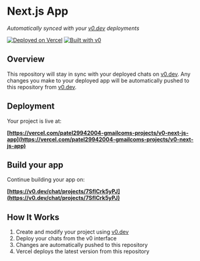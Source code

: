 # Next.js App

*Automatically synced with your [v0.dev](https://v0.dev) deployments*

[![Deployed on Vercel](https://img.shields.io/badge/Deployed%20on-Vercel-black?style=for-the-badge&logo=vercel)](https://vercel.com/patel29942004-gmailcoms-projects/v0-next-js-app)
[![Built with v0](https://img.shields.io/badge/Built%20with-v0.dev-black?style=for-the-badge)](https://v0.dev/chat/projects/7SfICrk5yPJ)

## Overview

This repository will stay in sync with your deployed chats on [v0.dev](https://v0.dev).
Any changes you make to your deployed app will be automatically pushed to this repository from [v0.dev](https://v0.dev).

## Deployment

Your project is live at:

**[https://vercel.com/patel29942004-gmailcoms-projects/v0-next-js-app](https://vercel.com/patel29942004-gmailcoms-projects/v0-next-js-app)**

## Build your app

Continue building your app on:

**[https://v0.dev/chat/projects/7SfICrk5yPJ](https://v0.dev/chat/projects/7SfICrk5yPJ)**

## How It Works

1. Create and modify your project using [v0.dev](https://v0.dev)
2. Deploy your chats from the v0 interface
3. Changes are automatically pushed to this repository
4. Vercel deploys the latest version from this repository
